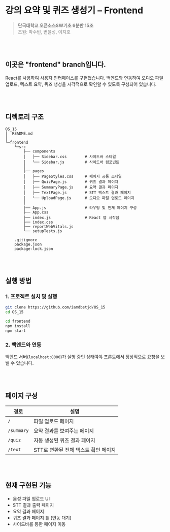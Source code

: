 # 강의 요약 및 퀴즈 생성기 – Frontend

> <span style="color:gray"><strong>단국대학교 오픈소스SW기초 6분반 15조</strong><br>
조원: 박수빈, 변윤성, 이지호</span>

<br><br>

## 이곳은 "frontend" branch입니다.

React를 사용하여 사용자 인터페이스를 구현했습니다. 백엔드와 연동하여 오디오 파일 업로드, 텍스트 요약, 퀴즈 생성을 시각적으로 확인할 수 있도록 구성되어 있습니다.

<br><br>

## 디렉토리 구조

```
OS_15
│  README.md
│
└─frontend
    └─src
        ├── components
        │   ├── Sidebar.css        # 사이드바 스타일
        │   └── Sidebar.js         # 사이드바 컴포넌트
        │
        ├── pages
        │   ├── PageStyles.css     # 페이지 공통 스타일
        │   ├── QuizPage.js        # 퀴즈 결과 페이지
        │   ├── SummaryPage.js     # 요약 결과 페이지
        │   ├── TextPage.js        # STT 텍스트 결과 페이지
        │   └── UploadPage.js      # 오디오 파일 업로드 페이지
        │
        ├── App.js                 # 라우팅 및 전체 페이지 구성
        ├── App.css
        ├── index.js               # React 앱 시작점
        ├── index.css
        ├── reportWebVitals.js
        └── setupTests.js

    .gitignore
    package.json
    package-lock.json

```

<br><br>

## 실행 방법

### 1. 프로젝트 설치 및 실행

```bash
git clone https://github.com/iamdbstjd/OS_15
cd OS_15

cd frontend
npm install
npm start
```

### 2. 백엔드와 연동

백엔드 서버(`localhost:8000`)가 실행 중인 상태여야 프론트에서 정상적으로 요청을 보낼 수 있습니다.

<br><br>

## 페이지 구성

| 경로 | 설명 |
|------|------|
| `/` | 파일 업로드 페이지 |
| `/summary` | 요약 결과를 보여주는 페이지 |
| `/quiz` | 자동 생성된 퀴즈 결과 페이지 |
| `/text` | STT로 변환된 전체 텍스트 확인 페이지 |

<br><br>

## 현재 구현된 기능

-  음성 파일 업로드 UI
-  STT 결과 출력 페이지
-  요약 결과 페이지
-  퀴즈 결과 페이지 틀 (연동 대기)
-  사이드바를 통한 페이지 이동

<br><br>
